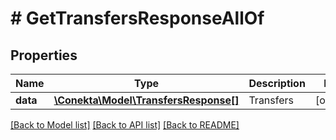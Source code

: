 # # GetTransfersResponseAllOf

## Properties

Name | Type | Description | Notes
------------ | ------------- | ------------- | -------------
**data** | [**\Conekta\Model\TransfersResponse[]**](TransfersResponse.md) | Transfers | [optional]

[[Back to Model list]](../../README.md#models) [[Back to API list]](../../README.md#endpoints) [[Back to README]](../../README.md)
